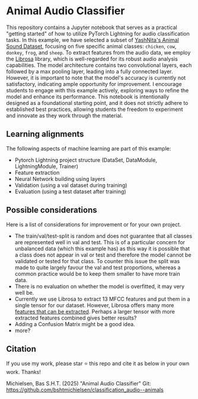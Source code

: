 # Animal Audio Classifier
This repository contains a Jupyter notebook that serves as a practical "getting started" of how to utilize PyTorch Lightning for audio classification tasks. In this example, we have selected a subset of [YashNita's Animal Sound Dataset](https://github.com/YashNita/Animal-Sound-Dataset), focusing on five specific animal classes: `chicken`, `cow`, `donkey`, `frog`, and `sheep`. To extract features from the audio data, we employ the [Librosa](https://librosa.org/doc/latest/index.html) library, which is well-regarded for its robust audio analysis capabilities. The model architecture contains two convolutional layers, each followed by a max pooling layer, leading into a fully connected layer. However, it is important to note that the model's accuracy is currently not satisfactory, indicating ample opportunity for improvement. I encourage students to engage with this example actively, exploring ways to refine the model and enhance its performance. This notebook is intentionally designed as a foundational starting point, and it does not strictly adhere to established best practices, allowing students the freedom to experiment and innovate as they work through the material.

## Learning alignments
The following aspects of machine learning are part of this example:

- Pytorch Lightning project structure (DataSet, DataModule, LightningModule, Trainer)
- Feature extraction
- Neural Network building using layers
- Validation (using a val dataset during training)
- Evaluation (using a test dataset after training)

## Possible considerations
Here is a list of considerations for improvement or for your own project.

- The train/val/test-split is random and does not guarantee that all classes are represented well in val and test. This is of a particular concern for unbalanced data (which this example has) as this way it is possible that a class does not appear in val or test and therefore the model cannot be validated or tested for that class. To counter this issue the split was made to quite largely favour the val and test proportions, whereas a common practice would be to keep them smaller to have more train data.
- There is no evaluation on whether the model is overfitted, it may very well be.
- Currently we use Librosa to extract 13 MFCC features and put them in a single tensor for our dataset. However, Librosa offers many more [features that can be extracted](https://librosa.org/doc/latest/feature.html). Perhaps a larger tensor with more extracted features combined gives better results?
- Adding a Confusion Matrix might be a good idea.
- more?

## Citation
If you use my work, please star ⭐ this repo and cite it as below in your own work. Thanks!

Michielsen, Bas S.H.T. (2025) "Animal Audio Classifier" Git: https://github.com/bshtmichielsen/classification_audio--animals